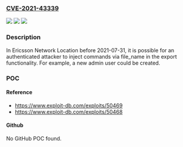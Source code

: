 ### [CVE-2021-43339](https://cve.mitre.org/cgi-bin/cvename.cgi?name=CVE-2021-43339)
![](https://img.shields.io/static/v1?label=Product&message=n%2Fa&color=blue)
![](https://img.shields.io/static/v1?label=Version&message=n%2Fa&color=blue)
![](https://img.shields.io/static/v1?label=Vulnerability&message=n%2Fa&color=brighgreen)

### Description

In Ericsson Network Location before 2021-07-31, it is possible for an authenticated attacker to inject commands via file_name in the export functionality. For example, a new admin user could be created.

### POC

#### Reference
- https://www.exploit-db.com/exploits/50469
- https://www.exploit-db.com/exploits/50468

#### Github
No GitHub POC found.

